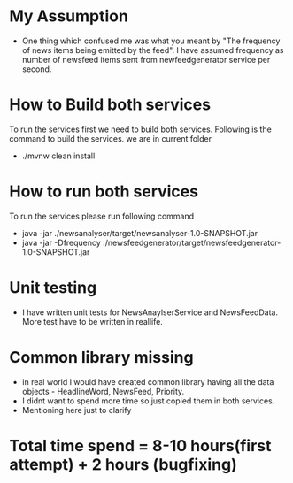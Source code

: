 # My Assumption

* One thing which confused me was what you meant by "The frequency of news items being emitted by the feed".
I have assumed frequency as number of newsfeed items sent from newfeedgenerator service per second.


# How to Build both services
To run the services first we need to build both services.
Following is the command to build the services.
we are in current folder
* ./mvnw clean install


# How to run both services
To run the services please run following command
* java -jar ./newsanalyser/target/newsanalyser-1.0-SNAPSHOT.jar
* java -jar -Dfrequency <frequency> ./newsfeedgenerator/target/newsfeedgenerator-1.0-SNAPSHOT.jar


# Unit testing
* I have written unit tests for NewsAnaylserService and NewsFeedData.
More test have to be written in reallife.


# Common library missing
* in real world I would have created common library having all the data objects - HeadlineWord, NewsFeed, Priority.
* I didnt want to spend more time so just copied them in both services.
* Mentioning here just to clarify

# Total time spend = 8-10 hours(first attempt) + 2 hours (bugfixing)


